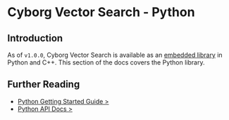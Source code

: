 # Cyborg Vector Search - Python

## Introduction

As of `v1.0.0`, Cyborg Vector Search is available as an [embedded library](../general/deployment-models.md) in Python and C++. This section of the docs covers the Python library.

## Further Reading

- [Python Getting Started Guide >](getting-started-py.md)
- [Python API Docs >](py-api.md)
